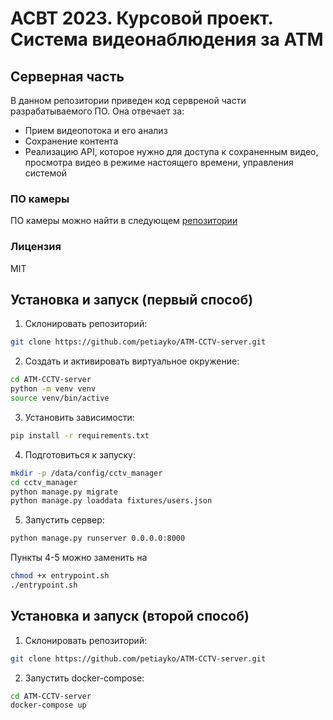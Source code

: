 # АСВТ 2023. Курсовой проект. Система видеонаблюдения за АТМ

## Серверная часть

В данном репозитории приведен код сервреной части разрабатываемого ПО. Она отвечает за:

* Прием видеопотока и его анализ
* Сохранение контента
* Реализацию API, которое нужно для доступа к сохраненным видео, просмотра видео в режиме настоящего времени, управления
  системой

### ПО камеры

ПО камеры можно найти в следующем [репозитории](https://github.com/petiayko/ATM-CCTV-camera-soft)

### Лицензия

MIT

## Установка и запуск (первый способ)

1. Склонировать репозиторий:

``` bash
git clone https://github.com/petiayko/ATM-CCTV-server.git
```

2. Создать и активировать виртуальное окружение:

``` bash
cd ATM-CCTV-server
python -m venv venv
source venv/bin/active
```

3. Установить зависимости:

``` bash
pip install -r requirements.txt
```

4. Подготовиться к запуску:

``` bash
mkdir -p /data/config/cctv_manager
cd cctv_manager
python manage.py migrate
python manage.py loaddata fixtures/users.json
```

5. Запустить сервер:

``` bash
python manage.py runserver 0.0.0.0:8000
```

Пункты 4-5 можно заменить на

``` bash
chmod +x entrypoint.sh
./entrypoint.sh
```

## Установка и запуск (второй способ)

1. Склонировать репозиторий:

``` bash
git clone https://github.com/petiayko/ATM-CCTV-server.git
```

2. Запустить docker-compose:

``` bash
cd ATM-CCTV-server
docker-compose up 
```